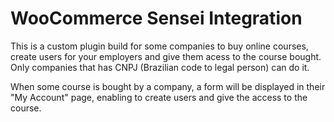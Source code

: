# WooCommerce Sensei Integration
This is a custom plugin build for some companies to buy online courses, create users for your employers and give them acess to the course bought. Only companies that has CNPJ (Brazilian code to legal person) can do it.

When some course is bought by a company, a form will be displayed in their "My Account" page, enabling to create users and give the access to the course.